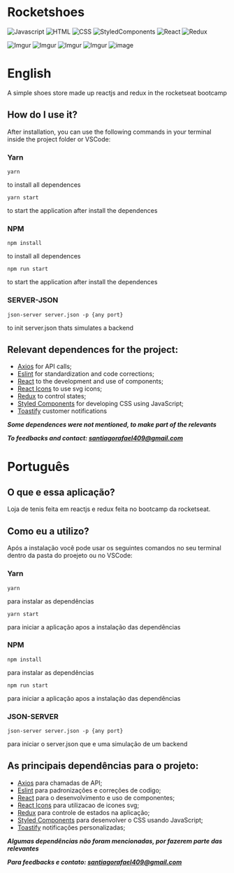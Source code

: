 # **Rocketshoes**

![Javascript](https://img.shields.io/badge/JavaScript-F7DF1E?style=for-the-badge&logo=javascript&logoColor=black)
![HTML](https://img.shields.io/badge/HTML5-E34F26?style=for-the-badge&logo=html5&logoColor=white)
![CSS](https://img.shields.io/badge/CSS3-1572B6?style=for-the-badge&logo=css3&logoColor=white)
![StyledComponents](https://img.shields.io/badge/styled--components-DB7093?style=for-the-badge&logo=styled-components&logoColor=white)
![React](https://img.shields.io/badge/React-20232A?style=for-the-badge&logo=react&logoColor=61DAFB)
![Redux](https://img.shields.io/badge/Redux-593D88?style=for-the-badge&logo=redux&logoColor=white)

![Imgur](https://i.imgur.com/NzzeCFf.png)
![Imgur](https://i.imgur.com/NpEjzCP.png)
![Imgur](https://i.imgur.com/6faefk6.png)
![Imgur](https://i.imgur.com/V4unuWX.png)
![image](https://i.imgur.com/MSPcmf7.png)

# English

A simple shoes store made up reactjs and redux in the rocketseat bootcamp

## How do I use it?

After installation, you can use the following commands in your terminal inside the project folder or VSCode:

### Yarn

 ``` 
yarn 
``` 
to install all dependences

 ``` 
 yarn start 
 ``` 
 to start the application after install the dependences
 
 
### NPM

```
npm install
``` 
to install all dependences
```
npm run start
``` 
 to start the application after install the dependences
 
 ### SERVER-JSON
 ```
 json-server server.json -p {any port}
 ```
 to init server.json thats simulates a backend

## Relevant dependences for the project:
- [Axios](https://github.com/axios/axios) for API calls;
- [Eslint](https://eslint.org/) for standardization and code corrections;
- [React](https://reactjs.org/) to the development and use of components;
- [React Icons](https://github.com/react-icons/react-icons) to use svg icons;
- [Redux](https://redux.js.org/) to control states;
- [Styled Components](https://styled-components.com/) for developing CSS using JavaScript;
- [Toastify](https://github.com/fkhadra/react-toastify) customer notifications

***Some dependences were not mentioned, to make part of the relevants***

***To feedbacks and contact: santiagorafael409@gmail.com***

# Português

## O que e essa aplicação?

Loja de tenis feita em reactjs e redux feita no bootcamp da rocketseat.

## Como eu a utilizo?

Após a instalação você pode usar os seguintes comandos no seu terminal dentro da pasta do proejeto ou no VSCode:

### Yarn

 ``` 
yarn 
``` 
para instalar as dependências

 ``` 
 yarn start 
 ``` 
 para iniciar a aplicação apos a instalação das dependências
 
### NPM

```
npm install
``` 
para instalar as dependências
```
npm run start
``` 
para iniciar a aplicação apos a instalação das dependências

### JSON-SERVER
```
json-server server.json -p {any port}
```
para iniciar o server.json que e uma simulação de um backend

## As principais dependências para o projeto:
- [Axios](https://github.com/axios/axios) para chamadas de API;
- [Eslint](https://eslint.org/) para padronizações e correções de codigo;
- [React](https://reactjs.org/) para o desenvolvimento e uso de componentes;
- [React Icons](https://github.com/react-icons/react-icons) para utilizacao de icones svg;
- [Redux](https://redux.js.org/) para controle de estados na aplicação;
- [Styled Components](https://styled-components.com/) para desenvolver o CSS usando JavaScript;
- [Toastify](https://github.com/fkhadra/react-toastify) notificações personalizadas;

***Algumas dependências não foram mencionadas, por fazerem parte das relevantes***

***Para feedbacks e contato: santiagorafael409@gmail.com***


